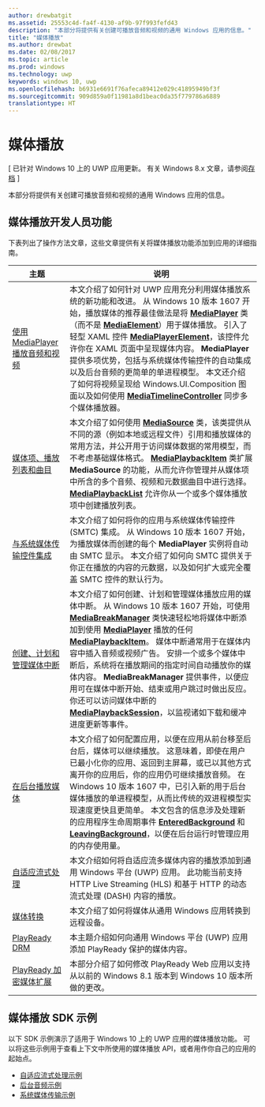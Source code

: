```yaml
---
author: drewbatgit
ms.assetid: 25553c4d-fa4f-4130-af9b-97f993fefd43
description: "本部分将提供有关创建可播放音频和视频的通用 Windows 应用的信息。"
title: "媒体播放"
ms.author: drewbat
ms.date: 02/08/2017
ms.topic: article
ms.prod: windows
ms.technology: uwp
keywords: windows 10, uwp
ms.openlocfilehash: b6931e6691f76afeca89412e029c41895949bf3f
ms.sourcegitcommit: 909d859a0f11981a8d1beac0da35f779786a6889
translationtype: HT
---
```

# <a name="media-playback"></a>媒体播放

\[ 已针对 Windows 10 上的 UWP 应用更新。 有关 Windows 8.x 文章，请参阅[存档](http://go.microsoft.com/fwlink/p/?linkid=619132) \]

本部分将提供有关创建可播放音频和视频的通用 Windows 应用的信息。 

## <a name="media-playback-developer-features"></a>媒体播放开发人员功能

下表列出了操作方法文章，这些文章提供有关将媒体播放功能添加到应用的详细指南。
 
| 主题                                                                                             | 说明                                                                                                                                                                                                                                                                                    |
|---------------------------------------------------------------------------------------------------|------------------------------------------------------------------------------------------------------------------------------------------------------------------------------------------------------------------------------------------------------------------------------------------------|
| [使用 MediaPlayer 播放音频和视频](play-audio-and-video-with-mediaplayer.md) | 本文介绍了如何针对 UWP 应用充分利用媒体播放系统的新功能和改进。 从 Windows 10 版本 1607 开始，播放媒体的推荐最佳做法是将 [**MediaPlayer**](https://msdn.microsoft.com/library/windows/apps/Windows.Media.Playback.MediaPlayer) 类（而不是 [**MediaElement**](https://msdn.microsoft.com/library/windows/apps/Windows.UI.Xaml.Controls.MediaElement)）用于媒体播放。 引入了轻型 XAML 控件 [**MediaPlayerElement**](https://msdn.microsoft.com/library/windows/apps/Windows.UI.Xaml.Controls.MediaPlayerElement)，该控件允许你在 XAML 页面中呈现媒体内容。 **MediaPlayer** 提供多项优势，包括与系统媒体传输控件的自动集成以及后台音频的更简单的单进程模型。 本文还介绍了如何将视频呈现给 Windows.UI.Composition 图面以及如何使用 [**MediaTimelineController**](https://msdn.microsoft.com/library/windows/apps/Windows.Media.MediaTimelineController) 同步多个媒体播放器。                                                                                                          |
| [媒体项、播放列表和曲目](media-playback-with-mediasource.md)                         | 本文介绍了如何使用 [**MediaSource**](https://msdn.microsoft.com/library/windows/apps/Windows.Media.Core.MediaSource) 类，该类提供从不同的源（例如本地或远程文件）引用和播放媒体的常用方法，并公开用于访问媒体数据的常用模型，而不考虑基础媒体格式。 [**MediaPlaybackItem**](https://msdn.microsoft.com/library/windows/apps/dn930939) 类扩展 **MediaSource** 的功能，从而允许你管理并从媒体项中所含的多个音频、视频和元数据曲目中进行选择。 [**MediaPlaybackList**](https://msdn.microsoft.com/library/windows/apps/dn930955) 允许你从一个或多个媒体播放项中创建播放列表。                                                                                                               |
| [与系统媒体传输控件集成](integrate-with-systemmediatransportcontrols.md)                               | 本文介绍了如何将你的应用与系统媒体传输控件 (SMTC) 集成。 从 Windows 10 版本 1607 开始，为播放媒体而创建的每个 **MediaPlayer** 实例将自动由 SMTC 显示。 本文介绍了如何向 SMTC 提供关于你正在播放的内容的元数据，以及如何扩大或完全覆盖 SMTC 控件的默认行为。                                   |
| [创建、计划和管理媒体中断](create-schedule-and-manage-media-breaks.md)                                                                             | 本文介绍了如何创建、计划和管理媒体播放应用的媒体中断。 从 Windows 10 版本 1607 开始，可使用 [**MediaBreakManager**](https://msdn.microsoft.com/library/windows/apps/Windows.Media.Playback.MediaBreakManager) 类快速轻松地将媒体中断添加到使用 [**MediaPlayer**](https://msdn.microsoft.com/library/windows/apps/Windows.Media.Playback.MediaPlayer) 播放的任何 [**MediaPlaybackItem**](https://msdn.microsoft.com/library/windows/apps/Windows.Media.Playback.MediaPlaybackItem)。 媒体中断通常用于在媒体内容中插入音频或视频广告。 安排一个或多个媒体中断后，系统将在播放期间的指定时间自动播放你的媒体内容。 **MediaBreakManager** 提供事件，以便应用可在媒体中断开始、结束或用户跳过时做出反应。 你还可以访问媒体中断的 [**MediaPlaybackSession**](https://msdn.microsoft.com/library/windows/apps/Windows.Media.Playback.MediaPlaybackSession)，以监视诸如下载和缓冲进度更新等事件。                                                                                                                     |
| [在后台播放媒体](background-audio.md)                                                                             | 本文介绍了如何配置应用，以便在应用从前台移至后台后，媒体可以继续播放。 这意味着，即使在用户已最小化你的应用、返回到主屏幕，或已以其他方式离开你的应用后，你的应用仍可继续播放音频。 在 Windows 10 版本 1607 中，已引入新的用于后台媒体播放的单进程模型，从而比传统的双进程模型实现速度更快且更简单。 本文包含的信息涉及处理新的应用程序生命周期事件 [**EnteredBackground**](https://msdn.microsoft.com/library/windows/apps/Windows.ApplicationModel.Core.CoreApplication.EnteredBackground) 和[**LeavingBackground**](https://msdn.microsoft.com/library/windows/apps/Windows.ApplicationModel.Core.CoreApplication.LeavingBackground)，以便在后台运行时管理应用的内存使用量。                                                                                                                    |
| [自适应流式处理](adaptive-streaming.md)                                                       | 本文介绍如何将自适应流多媒体内容的播放添加到通用 Windows 平台 (UWP) 应用。 此功能当前支持 HTTP Live Streaming (HLS) 和基于 HTTP 的动态流式处理 (DASH) 内容的播放。                                          |
| [媒体转换](media-casting.md)                                                                 | 本文介绍了如何将媒体从通用 Windows 应用转换到远程设备。                                                                                                                                                                                                       |
| [PlayReady DRM](playready-client-sdk.md)                                                          | 本主题介绍如何向通用 Windows 平台 (UWP) 应用添加 PlayReady 保护的媒体内容。                                                                                                                                                                                |
| [PlayReady 加密媒体扩展](playready-encrypted-media-extension.md)                     | 本部分介绍了如何修改 PlayReady Web 应用以支持从以前的 Windows 8.1 版本到 Windows 10 版本所做的更改。                                                                                                                                       |

## <a name="media-playback-sdk-samples"></a>媒体播放 SDK 示例

以下 SDK 示例演示了适用于 Windows 10 上的 UWP 应用的媒体播放功能。 可以将这些示例用于查看上下文中所使用的媒体播放 API，或者用作你自己的应用的起始点。

* [自适应流式处理示例](https://github.com/Microsoft/Windows-universal-samples/tree/dev/Samples/AdaptiveStreaming)
* [后台音频示例](https://github.com/Microsoft/Windows-universal-samples/tree/master/Samples/BackgroundMediaPlayback)
* [系统媒体传输示例](https://github.com/Microsoft/Windows-universal-samples/tree/dev/Samples/SystemMediaTransportControls)                                                                                               
 




